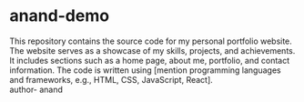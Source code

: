 # anand-demo
This repository contains the source code for my personal portfolio website. The website serves as a showcase of my skills, projects, and achievements. It includes sections such as a home page, about me, portfolio, and contact information. The code is written using [mention programming languages and frameworks, e.g., HTML, CSS, JavaScript, React].
<br>
author- anand
